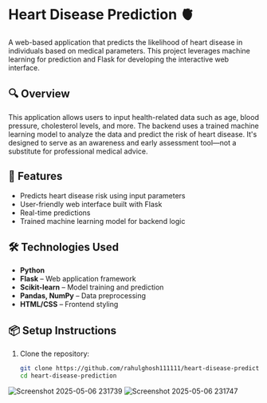 # Heart Disease Prediction 🫀

A web-based application that predicts the likelihood of heart disease in individuals based on medical parameters. This project leverages machine learning for prediction and Flask for developing the interactive web interface.

## 🔍 Overview

This application allows users to input health-related data such as age, blood pressure, cholesterol levels, and more. The backend uses a trained machine learning model to analyze the data and predict the risk of heart disease. It's designed to serve as an awareness and early assessment tool—not a substitute for professional medical advice.

## 🚀 Features

- Predicts heart disease risk using input parameters
- User-friendly web interface built with Flask
- Real-time predictions
- Trained machine learning model for backend logic

## 🛠️ Technologies Used

- **Python**
- **Flask** – Web application framework
- **Scikit-learn** – Model training and prediction
- **Pandas, NumPy** – Data preprocessing
- **HTML/CSS** – Frontend styling

## 📦 Setup Instructions

1. Clone the repository:
   ```bash
   git clone https://github.com/rahulghosh111111/heart-disease-prediction.git
   cd heart-disease-prediction
![Screenshot 2025-05-06 231739](https://github.com/user-attachments/assets/9c541d5c-2f5c-4f19-b1b7-51a0280a7c29)
![Screenshot 2025-05-06 231747](https://github.com/user-attachments/assets/7d0eca3b-3ec7-4210-947f-4cf5cfe93dee)



